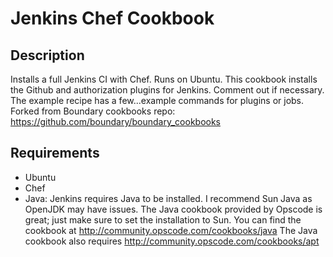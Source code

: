 # Jenkins Chef Cookbook
## Description
Installs a full Jenkins CI with Chef. Runs on Ubuntu.
This cookbook installs the Github and authorization plugins for Jenkins. Comment out if necessary.
The example recipe has a few...example commands for plugins or jobs.
Forked from Boundary cookbooks repo: https://github.com/boundary/boundary_cookbooks
## Requirements
* Ubuntu
* Chef
* Java: Jenkins requires Java to be installed. I recommend Sun Java as OpenJDK may have issues. The Java cookbook provided by Opscode is great; just make sure to set the installation to Sun.
You can find the cookbook at http://community.opscode.com/cookbooks/java
The Java cookbook also requires http://community.opscode.com/cookbooks/apt

